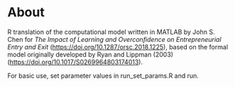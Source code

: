 # About

R translation of the computational model written in MATLAB by John S. Chen for *The Impact of Learning and Overconfidence on Entrepreneurial Entry and Exit* (https://doi.org/10.1287/orsc.2018.1225), based on the formal model originally developed by Ryan and Lippman (2003) (https://doi.org/10.1017/S0269964803174013).

For basic use, set parameter values in run_set_params.R and run.
